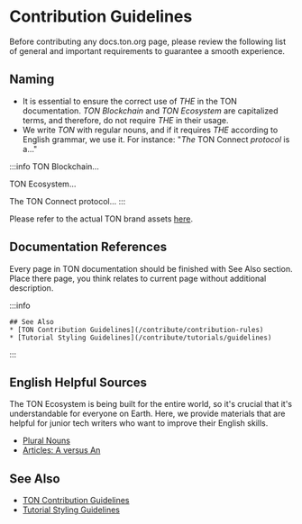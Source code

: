 # Contribution Guidelines

Before contributing any docs.ton.org page, please review the following list of general and important requirements to guarantee a smooth experience.


## Naming

- It is essential to ensure the correct use of _THE_ in the TON documentation. _TON Blockchain_ and _TON Ecosystem_ are capitalized terms, and therefore, do not require _THE_ in their usage.
- We write _TON_ with regular nouns, and if it requires _THE_ according to English grammar, we use it. For instance: "_The_ TON Connect _protocol_ is a..."

:::info
TON Blockchain...

TON Ecosystem...

The TON Connect protocol...
:::

Please refer to the actual TON brand assets [here](https://ton.org/en/brand-assets).


## Documentation References

Every page in TON documentation should be finished with See Also section. Place there page, you think relates to current page without additional description.

:::info
```
## See Also
* [TON Contribution Guidelines](/contribute/contribution-rules)
* [Tutorial Styling Guidelines](/contribute/tutorials/guidelines)
```
:::

## English Helpful Sources
The TON Ecosystem is being built for the entire world, so it's crucial that it's understandable for everyone on Earth. Here, we provide materials that are helpful for junior tech writers who want to improve their English skills.

* [Plural Nouns](https://www.grammarly.com/blog/plural-nouns/)
* [Articles: A versus An](https://owl.purdue.edu/owl/general_writing/grammar/articles_a_versus_an.html)


## See Also

* [TON Contribution Guidelines](/contribute/contribution-rules)
* [Tutorial Styling Guidelines](/contribute/tutorials/guidelines)